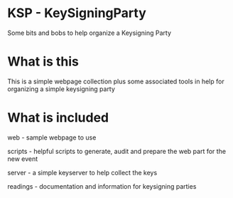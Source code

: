 KSP - KeySigningParty
===

Some bits and bobs to help organize a Keysigning Party

What is this
============
This is a simple webpage collection plus some associated tools in help for organizing a simple keysigning party

What is included
================
web - sample webpage to use

scripts - helpful scripts to generate, audit and prepare the web part for the new event

server - a simple keyserver to help collect the keys

readings - documentation and information for keysigning parties
